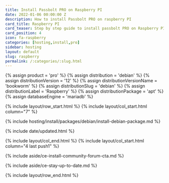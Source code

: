 ```yaml
---
title: Install Passbolt PRO on Raspberry PI
date: 2022-01-06 00:00:00 Z
description: How to install Passbolt PRO on raspberry PI
card_title: Raspberry PI
card_teaser: Step by step guide to install passbolt PRO on Raspberry PI
card_position: 4
icon: fa-raspberry
categories: [hosting,install,pro]
sidebar: hosting
layout: default
slug: raspberry
permalink: /:categories/:slug.html
---
```


{% assign product = 'pro' %}
{% assign distribution = 'debian' %}
{% assign distributionVersion = '12' %}
{% assign distributionVersionName = 'bookworm' %}
{% assign distributionSlug = 'debian' %}
{% assign distributionLabel = 'Raspberry' %}
{% assign distributionPackage = 'apt' %}
{% assign databaseEngine = 'mariadb' %}

{% include layout/row_start.html %}
{% include layout/col_start.html column="7" %}

{% include hosting/install/packages/debian/install-debian-package.md %}

{% include date/updated.html %}

{% include layout/col_end.html %}
{% include layout/col_start.html column="4 last push1" %}

{% include aside/ce-install-community-forum-cta.md %}

{% include aside/ce-stay-up-to-date.md %}

{% include layout/row_end.html %}
